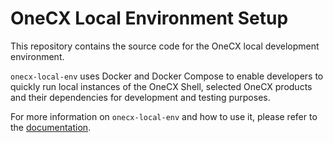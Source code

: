 # OneCX Local Environment Setup

This repository contains the source code for the OneCX local development environment.

`onecx-local-env` uses Docker and Docker Compose to enable developers to quickly run local instances of the OneCX Shell, selected OneCX products and their dependencies for development and testing purposes.

For more information on `onecx-local-env` and how to use it, please refer to the [documentation](https://onecx.github.io/docs/onecx-local-env/current/general/index.html).